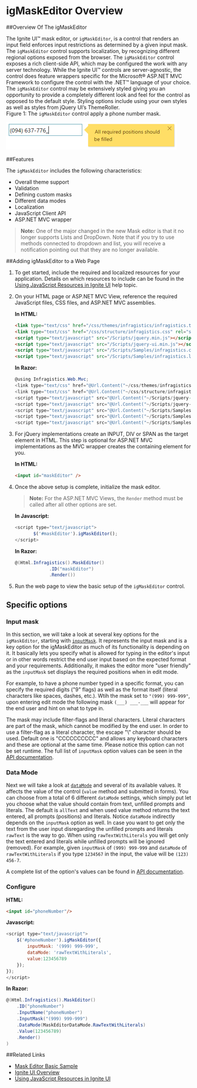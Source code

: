 ﻿<!--
|metadata|
{
    "fileName": "igmaskeditor--overview",
    "controlName": "igEditors",
    "tags": ["Editing","Getting Started"]
}
|metadata|
-->

# igMaskEditor Overview

##Overview Of The igMaskEditor

The Ignite UI™ mask editor, or `igMaskEditor`, is a control that renders an input field enforces input restrictions as determined by a given input mask. The `igMaskEditor` control supports localization, by recognizing different regional options exposed from the browser. The `igMaskEditor` control exposes a rich client-side API, which may be configured the work with any server technology. While the Ignite UI™ controls are server-agnostic, the control does feature wrappers specific for the Microsoft® ASP.NET MVC Framework to configure the control with the .NET™ language of your choice. The `igMaskEditor` control may be extensively styled giving you an opportunity to provide a completely different look and feel for the control as opposed to the default style. Styling options include using your own styles as well as styles from jQuery UI’s ThemeRoller. <br />Figure 1: The `igMaskEditor` control apply a phone number mask.

![](images/igMaskEditor_Overview_Pic1.png)



##Features

The `igMaskEditor` includes the following characteristics:
-   Overall theme support
-   Validation
-   Defining custom masks
-   Different data modes
-   Localization
-   JavaScript Client API
-   ASP.NET MVC wrapper


>**Note:** One of the major changed in the new Mask editor is that it no longer supports Lists and DropDown. Note that if you try to use methods connected to dropdown and list, you will receive a notification pointing out that they are no longer available.

##Adding igMaskEditor to a Web Page

1.  To get started, include the required and localized resources for your application. Details on which resources to include can be found in the [Using JavaScript Resources in Ignite UI](Deployment-Guide-JavaScript-Resources.html) help topic.
2.  On your HTML page or ASP.NET MVC View, reference the required JavaScript files, CSS files, and ASP.NET MVC assemblies.

	**In HTML:**
    ```html
    <link type="text/css" href="/css/themes/infragistics/infragistics.theme.css" rel="stylesheet" />
    <link type="text/css" href="/css/structure/infragistics.css" rel="stylesheet" />
    <script type="text/javascript" src="/Scripts/jquery.min.js"></script>
    <script type="text/javascript" src="/Scripts/jquery-ui.min.js"></script>
    <script type="text/javascript" src="/Scripts/Samples/infragistics.core.js"></script>
	<script type="text/javascript" src="/Scripts/Samples/infragistics.lob.js"></script>
    ```

    **In Razor:**
    ```csharp
    @using Infragistics.Web.Mvc;
    <link type="text/css" href="@Url.Content("~/css/themes/infragistics/infragistics.theme.css")" rel="stylesheet" />
    <link type="text/css" href="@Url.Content("~/css/structure/infragistics.css")" rel="stylesheet" />
    <script type="text/javascript" src="@Url.Content("~/Scripts/jquery-1.9.1.min.js")"></script>
    <script type="text/javascript" src="@Url.Content("~/Scripts/jquery-ui.min.js")"></script>
    <script type="text/javascript" src="@Url.Content("~/Scripts/Samples/infragistics.core.js")"></script>
	<script type="text/javascript" src="@Url.Content("~/Scripts/Samples/infragistics.lob.js")"></script>
    <script type="text/javascript" src="@Url.Content("~/Scripts/Samples/modules/i18n/regional/infragistics.ui.regional-en.js")"></script>
    ```
3.  For jQuery implementations create an INPUT, DIV or SPAN as the target element in HTML. This step is optional for ASP.NET MVC implementations as the MVC wrapper creates the containing element for you.

	**In HTML:**
    ```html
    <input id="maskEditor" />
    ```

4. Once the above setup is complete, initialize the mask editor.

    >**Note:** For the ASP.NET MVC Views, the `Render` method must be called after all other options are set.

    **In Javascript:**

    ```js
    <script type="text/javascript">
           $('#maskEditor').igMaskEditor();
    </script>
    ```

    **In Razor:**

    ```csharp
    @(Html.Infragistics().MaskEditor()
                 .ID("maskEditor")
                 .Render())
    ```

5.  Run the web page to view the basic setup of the `igMaskEditor` control.

## Specific options

### Input mask

In this section, we will take a look at several key options for the `igMaskEditor`, starting with [`inputMask`](%%jQueryApiUrl%%/ui.igmaskeditor#options:inputMask). It represents the input mask and is a key option for the igMaskEditor as much of its functionality is depending on it. It basically lets you specify what is allowed for typing in the editor's input or in other words restrict the end user input based on the expected format and your requirements. Additionally, it makes the editor more "user friendly" as the `inputMask` set displays the required positions when in edit mode.

For example, to have a phone number typed in a specific format, you can specify the required digits ("9" flags) as well as the format itself (literal characters like spaces, dashes, etc.). Wtih the mask set to `"(999) 999-999"`, upon entering edit mode the following mask `(___) ___-___` will appear for the end user and hint on what to type in. 

The mask may include filter-flags and literal characters. Literal characters are part of the mask, which cannot be modified by the end user. In order to use a filter-flag as a literal character, the escape "\\" character should be used. Default one is "CCCCCCCCCC" and allows any keyboard characters and these are optional at the same time. Please notice this option can not be set runtime.
The full list of `inputMask` option values can be seen in the [API documentation](%%jQueryApiUrl%%/ui.igmaskeditor#options:inputMask). 

### Data Mode

Next we will take a look at [`dataMode`](%%jQueryApiUrl%%/ui.igmaskeditor#options:dataMode) and several of its available values. It affects the value of the control (`value` method and submitted in forms). You can choose from a total of 6 different `dataMode` settings, which simply put let you choose what the value should contain from text, unfilled prompts and literals. The default is `allText` and when used value method returns the text entered, all prompts (positions) and literals. Notice `dataMode` indirectly depends on the `inputMask` option as well. In case you want to get only the text from the user input disregarding the unfilled prompts and literals `rawText` is the way to go. When using `rawTextWithLiterals` you will get only the text entered and literals while unfilled prompts will be ignored (removed). For example, given `inputMask` of `(999) 999-999` and `dataMode` of `rawTextWithLiterals` if you type `1234567` in the input, the value will be `(123) 456-7`. 

A complete list of the option's values can be found in [API documentation](%%jQueryApiUrl%%/ui.igmaskeditor#options:dataMode). 


### Configure 

**HTML:**

```html
<input id="phoneNumber"/>
```

**Javascript:**

```js
<script type="text/javascript">
    $('#phoneNumber').igMaskEditor({
        inputMask: '(999) 999-999',
        dataMode: 'rawTextWithLiterals',
        value:123456789
    });
});
</script>
```

**In Razor:**

```csharp
@(Html.Infragistics().MaskEditor()
    .ID("phoneNumber")
    .InputName("phoneNumber")
    .InputMask("(999) 999-999")
    .DataMode(MaskEditorDataMode.RawTextWithLiterals)
    .Value(123456789)
    .Render()
)
```

##Related Links

-   [Mask Editor Basic Sample](%%SamplesUrl%%/editors/mask-editor-basic)
-   [Ignite UI Overview](NetAdvantage-for-jQuery-Overview.html)
-   [Using JavaScript Resources in Ignite UI](Deployment-Guide-JavaScript-Resources.html)

